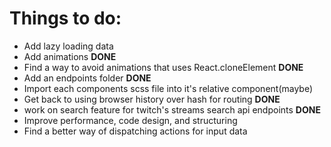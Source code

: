 <h1>Things to do:</h1>

<ul>
<li>Add lazy loading data</li>
<li>Add animations <b>DONE</b></li>
<li>Find a way to avoid animations that uses React.cloneElement <b>DONE</b></li>
<li>Add an endpoints folder <b>DONE</b></li>
<li>Import each components scss file into it's relative component(maybe)</li>
<li>Get back to using browser history over hash for routing <b>DONE</b></li>
<li>work on search feature for twitch's streams search api endpoints <b>DONE</b></li>
<li>Improve performance, code design, and structuring</li>
<li>Find a better way of dispatching actions for input data</li>
</ul>
